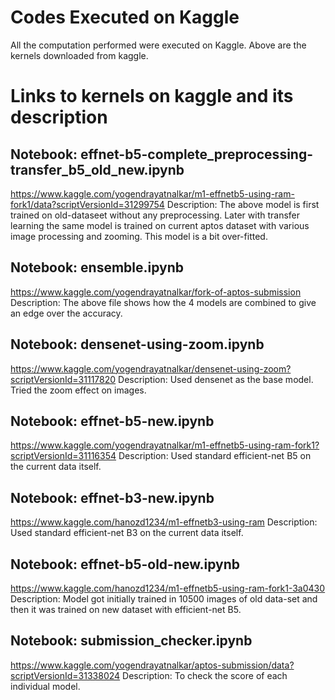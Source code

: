 # Codes Executed on Kaggle
All the computation performed were executed on Kaggle. Above are the kernels downloaded from kaggle.

# Links to kernels on kaggle and its description

## Notebook: effnet-b5-complete_preprocessing-transfer_b5_old_new.ipynb
https://www.kaggle.com/yogendrayatnalkar/m1-effnetb5-using-ram-fork1/data?scriptVersionId=31299754
Description: The above model is first trained on old-dataseet without any preprocessing. Later with transfer learning the same model is trained on current aptos dataset with various image processing and zooming. This model is a bit over-fitted.

## Notebook: ensemble.ipynb
https://www.kaggle.com/yogendrayatnalkar/fork-of-aptos-submission
Description: The above file shows how the 4 models are combined to give an edge over the accuracy.

## Notebook: densenet-using-zoom.ipynb
https://www.kaggle.com/yogendrayatnalkar/densenet-using-zoom?scriptVersionId=31117820
Description: Used densenet as the base model. Tried the zoom effect on images.

## Notebook: effnet-b5-new.ipynb
https://www.kaggle.com/yogendrayatnalkar/m1-effnetb5-using-ram-fork1?scriptVersionId=31116354
Description: Used standard efficient-net B5 on the current data itself.

## Notebook: effnet-b3-new.ipynb
https://www.kaggle.com/hanozd1234/m1-effnetb3-using-ram
Description: Used standard efficient-net B3 on the current data itself.

## Notebook: effnet-b5-old-new.ipynb
https://www.kaggle.com/hanozd1234/m1-effnetb5-using-ram-fork1-3a0430
Description: Model got initially trained in 10500 images of old data-set and then it was trained on new dataset with efficient-net B5.

## Notebook: submission_checker.ipynb
https://www.kaggle.com/yogendrayatnalkar/aptos-submission/data?scriptVersionId=31338024
Description: To check the score of each individual model.
